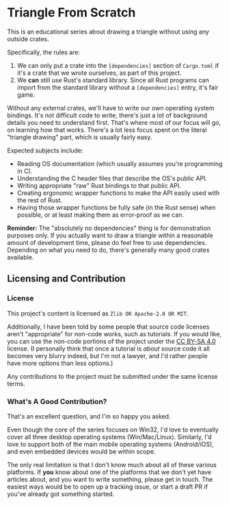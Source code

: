 
# Triangle From Scratch

This is an educational series about drawing a triangle without using any outside crates.

Specifically, the rules are:

1) We can only put a crate into the `[dependencies]` section of `Cargo.toml` if it's a crate that we wrote ourselves, as part of this project.
2) We **can** still use Rust's standard library. Since all Rust programs can import from the standard library without a `[dependencies]` entry, it's fair game.

Without any external crates, we'll have to write our own operating system bindings.
It's not difficult code to write, there's just a lot of background details you need to understand first.
That's where most of our focus will go, on learning how that works.
There's a lot less focus spent on the literal "triangle drawing" part, which is usually fairly easy.

Expected subjects include:

* Reading OS documentation (which usually assumes you're programming in C).
* Understanding the C header files that describe the OS's public API.
* Writing appropriate "raw" Rust bindings to that public API.
* Creating ergonomic wrapper functions to make the API easily used with the rest of Rust.
* Having those wrapper functions be fully safe (in the Rust sense) when possible, or at least making them as error-proof as we can.

**Reminder:** The "absolutely no dependencies" thing is for demonstration purposes only.
If you actually want to draw a triangle within a reasonable amount of development time, please do feel free to use dependencies.
Depending on what you need to do, there's generally many good crates available.

## Licensing and Contribution

### License

This project's content is licensed as `Zlib OR Apache-2.0 OR MIT`.

Additionally, I have been told by some people that source code licenses aren't "appropriate" for non-code works, such as tutorials.
If you would like, you can use the non-code portions of the project under the [CC BY-SA 4.0](https://creativecommons.org/licenses/by-sa/4.0/) license.
(I personally think that once a tutorial is *about* source code it all becomes very blurry indeed,
but I'm not a lawyer, and I'd rather people have more options than less options.)

Any contributions to the project must be submitted under the same license terms.

### What's A Good Contribution?

That's an excellent question, and I'm so happy you asked.

Even though the core of the series focuses on Win32, I'd love to eventually cover all three desktop operating systems (Win/Mac/Linux).
Similarly, I'd love to support both of the main mobile operating systems (Android/iOS),
and even embedded devices would be within scope.

The only real limitation is that I don't know much about all of these various platforms.
If **you** know about one of the platforms that we don't yet have articles about, and you want to write something, please get in touch.
The easiest ways would be to open up a tracking issue, or start a draft PR if you've already got something started.

